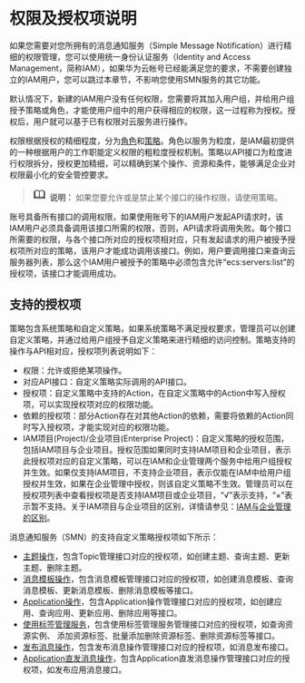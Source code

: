 # 权限及授权项说明<a name="smn_api_80001"></a>

如果您需要对您所拥有的消息通知服务（Simple Message Notification）进行精细的权限管理，您可以使用统一身份认证服务（Identity and Access Management，简称IAM），如果华为云帐号已经能满足您的要求，不需要创建独立的IAM用户，您可以跳过本章节，不影响您使用SMN服务的其它功能。

默认情况下，新建的IAM用户没有任何权限，您需要将其加入用户组，并给用户组授予策略或角色，才能使用户组中的用户获得相应的权限，这一过程称为授权。授权后，用户就可以基于已有权限对云服务进行操作。

权限根据授权的精细程度，分为[角色](https://support.huaweicloud.com/usermanual-iam/iam_01_0601.html)和[策略](https://support.huaweicloud.com/usermanual-iam/iam_01_0017.html)。角色以服务为粒度，是IAM最初提供的一种根据用户的工作职能定义权限的粗粒度授权机制。策略以API接口为粒度进行权限拆分，授权更加精细，可以精确到某个操作、资源和条件，能够满足企业对权限最小化的安全管控要求。

>![](public_sys-resources/icon-note.gif) **说明：** 
>如果您要允许或是禁止某个接口的操作权限，请使用策略。

账号具备所有接口的调用权限，如果使用账号下的IAM用户发起API请求时，该IAM用户必须具备调用该接口所需的权限，否则，API请求将调用失败。每个接口所需要的权限，与各个接口所对应的授权项相对应，只有发起请求的用户被授予授权项所对应的策略，该用户才能成功调用该接口。例如，用户要调用接口来查询云服务器列表，那么这个IAM用户被授予的策略中必须包含允许“ecs:servers:list”的授权项，该接口才能调用成功。

## 支持的授权项<a name="zh-cn_topic_0173558608_zh-cn_topic_0173553747_zh-cn_topic_0171654733_section677212217497"></a>

策略包含系统策略和自定义策略，如果系统策略不满足授权要求，管理员可以创建自定义策略，并通过给用户组授予自定义策略来进行精细的访问控制。策略支持的操作与API相对应，授权项列表说明如下：

-   权限：允许或拒绝某项操作。
-   对应API接口：自定义策略实际调用的API接口。
-   授权项：自定义策略中支持的Action，在自定义策略中的Action中写入授权项，可以实现授权项对应的权限功能。
-   依赖的授权项：部分Action存在对其他Action的依赖，需要将依赖的Action同时写入授权项，才能实现对应的权限功能。
-   IAM项目\(Project\)/企业项目\(Enterprise Project\)：自定义策略的授权范围，包括IAM项目与企业项目。授权范围如果同时支持IAM项目和企业项目，表示此授权项对应的自定义策略，可以在IAM和企业管理两个服务中给用户组授权并生效。如果仅支持IAM项目，不支持企业项目，表示仅能在IAM中给用户组授权并生效，如果在企业管理中授权，则该自定义策略不生效。管理员可以在授权项列表中查看授权项是否支持IAM项目或企业项目，“√”表示支持，“×”表示暂不支持。关于IAM项目与企业项目的区别，详情请参见：[IAM与企业管理的区别](https://support.huaweicloud.com/iam_faq/iam_01_0101.html)。

消息通知服务（SMN）的支持自定义策略授权项如下所示：

-   [主题操作](主题操作-0.md#smn_api_80002)，包含Topic管理接口对应的授权项，如创建主题、查询主题、更新主题、删除主题。
-   [消息模板操作](模板操作-1.md#smn_api_80004)，包含消息模板管理接口对应的授权项，如创建消息模板、查询消息模板、更新消息模板、删除消息模板等接口。
-   [Application操作](Application操作-2.md#smn_api_80008)，包含Application操作管理接口对应的授权项，如创建应用、查询应用、更新应用、删除应用等接口。
-   [使用标签管理服务](标签操作.md#smn_api_80007)，包含使用标签管理服务管理接口对应的授权项，如查询资源实例、 添加资源标签、批量添加删除资源标签、删除资源标签等接口。
-   [发布消息操作](发布消息操作-3.md#smn_api_80005)，包含发布消息操作管理接口对应的授权项，如消息发布接口。
-   [Application直发消息操作](Application直发消息操作-4.md#smn_api_80010)，包含Application直发消息操作管理接口对应的授权项，如发布应用消息接口。

